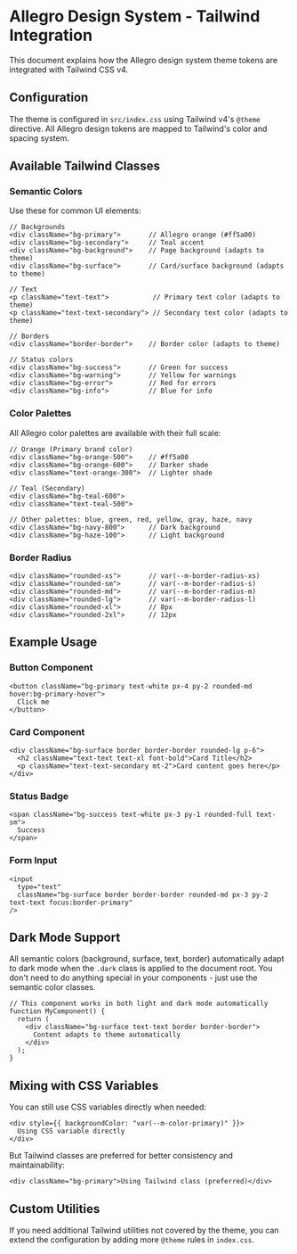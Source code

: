 # Allegro Design System - Tailwind Integration

This document explains how the Allegro design system theme tokens are integrated with Tailwind CSS v4.

## Configuration

The theme is configured in `src/index.css` using Tailwind v4's `@theme` directive. All Allegro design tokens are mapped to Tailwind's color and spacing system.

## Available Tailwind Classes

### Semantic Colors

Use these for common UI elements:

```tsx
// Backgrounds
<div className="bg-primary">       // Allegro orange (#ff5a00)
<div className="bg-secondary">     // Teal accent
<div className="bg-background">    // Page background (adapts to theme)
<div className="bg-surface">       // Card/surface background (adapts to theme)

// Text
<p className="text-text">           // Primary text color (adapts to theme)
<p className="text-text-secondary"> // Secondary text color (adapts to theme)

// Borders
<div className="border-border">    // Border color (adapts to theme)

// Status colors
<div className="bg-success">       // Green for success
<div className="bg-warning">       // Yellow for warnings
<div className="bg-error">         // Red for errors
<div className="bg-info">          // Blue for info
```

### Color Palettes

All Allegro color palettes are available with their full scale:

```tsx
// Orange (Primary brand color)
<div className="bg-orange-500">    // #ff5a00
<div className="bg-orange-600">    // Darker shade
<div className="text-orange-300">  // Lighter shade

// Teal (Secondary)
<div className="bg-teal-600">
<div className="text-teal-500">

// Other palettes: blue, green, red, yellow, gray, haze, navy
<div className="bg-navy-800">      // Dark background
<div className="bg-haze-100">      // Light background
```

### Border Radius

```tsx
<div className="rounded-xs">       // var(--m-border-radius-xs)
<div className="rounded-sm">       // var(--m-border-radius-s)
<div className="rounded-md">       // var(--m-border-radius-m)
<div className="rounded-lg">       // var(--m-border-radius-l)
<div className="rounded-xl">       // 8px
<div className="rounded-2xl">      // 12px
```

## Example Usage

### Button Component

```tsx
<button className="bg-primary text-white px-4 py-2 rounded-md hover:bg-primary-hover">
  Click me
</button>
```

### Card Component

```tsx
<div className="bg-surface border border-border rounded-lg p-6">
  <h2 className="text-text text-xl font-bold">Card Title</h2>
  <p className="text-text-secondary mt-2">Card content goes here</p>
</div>
```

### Status Badge

```tsx
<span className="bg-success text-white px-3 py-1 rounded-full text-sm">
  Success
</span>
```

### Form Input

```tsx
<input
  type="text"
  className="bg-surface border border-border rounded-md px-3 py-2 text-text focus:border-primary"
/>
```

## Dark Mode Support

All semantic colors (background, surface, text, border) automatically adapt to dark mode when the `.dark` class is applied to the document root. You don't need to do anything special in your components - just use the semantic color classes.

```tsx
// This component works in both light and dark mode automatically
function MyComponent() {
  return (
    <div className="bg-surface text-text border border-border">
      Content adapts to theme automatically
    </div>
  );
}
```

## Mixing with CSS Variables

You can still use CSS variables directly when needed:

```tsx
<div style={{ backgroundColor: "var(--m-color-primary)" }}>
  Using CSS variable directly
</div>
```

But Tailwind classes are preferred for better consistency and maintainability:

```tsx
<div className="bg-primary">Using Tailwind class (preferred)</div>
```

## Custom Utilities

If you need additional Tailwind utilities not covered by the theme, you can extend the configuration by adding more `@theme` rules in `index.css`.
